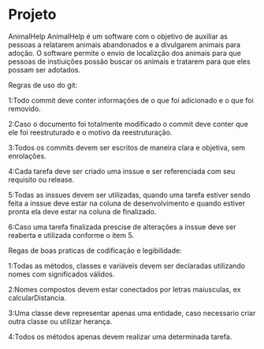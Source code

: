 # Projeto
AnimalHelp
AnimalHelp é um software com o objetivo de auxiliar as pessoas a relatarem animais abandonados e a divulgarem animais para adoção.
O software permite o envio de localizção dos animais para que pessoas de instiuições possão buscar os animais e tratarem para que eles possam ser adotados.

Regras de uso do git:

1:Todo commit deve conter informações de o que foi adicionado e o que foi removido.

2:Caso o documento foi totalmente modificado o commit deve conter que ele foi reestruturado e o motivo da reestruturação.

3:Todos os commits devem ser escritos de maneira clara e objetiva, sem enrolações.

4:Cada tarefa deve ser criado uma inssue e ser referenciada com seu requisito ou release.

5:Todas as inssues devem ser utilizadas, quando uma tarefa estiver sendo feita a inssue deve estar na coluna de desenvolvimento e quando estiver pronta ela deve estar na coluna de finalizado.

6:Caso uma tarefa finalizada prescise de alterações a inssue deve ser reaberta e utilizada conforme o item 5.





Regas de boas praticas de codificação e legibilidade:

1:Todas as métodos, classes e variáveis devem ser declaradas utilizando nomes com significados válidos.

2:Nomes compostos devem estar conectados por letras maiusculas, ex calcularDistancia.

3:Uma classe deve representar apenas uma entidade, caso necessario criar outra classe ou utilizar herança.

4:Todos os métodos apenas devem realizar uma determinada tarefa.


